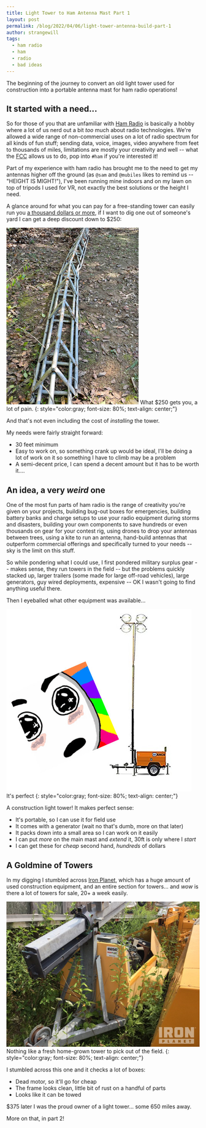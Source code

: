 ```yaml
---
title: Light Tower to Ham Antenna Mast Part 1
layout: post
permalink: /blog/2022/04/06/light-tower-antenna-build-part-1
author: strangewill
tags:
  - ham radio
  - ham
  - radio
  - bad ideas
---
```


The beginning of the journey to convert an old light tower used for construction into a portable antenna mast for ham radio operations!

<!--excerpt-->

## It started with a need...

So for those of you that are unfamiliar with [Ham Radio](https://en.wikipedia.org/wiki/Amateur_radio) is basically a hobby where a lot of us nerd out a bit _too_ much about radio technologies. We're allowed a wide range of non-commercial uses on a lot of radio spectrum for all kinds of fun stuff; sending data, voice, images, video anywhere from feet to thousands of miles, limitations are mostly your creativity and well -- what the [FCC](https://www.fcc.gov/) allows us to do, pop into `#ham` if you're interested it!

Part of my experience with ham radio has brought me to the need to get my antennas higher off the ground (as `@sam` and `@mubiles` likes to remind us -- "HEIGHT IS MIGHT!"), I've been running mine indoors and on my lawn on top of tripods I used for VR, not exactly the best solutions or the height I need.

A glance around for what you can pay for a free-standing tower can easily run you [a thousand dollars or more](https://www.tessco.com/product/25g-30ft-freestanding-tower-kit-368990), if I want to dig one out of someone's yard I can get a deep discount down to $250:

![A very bent to hell tower](/images/blog/2022-04-06-light-tower-antenna-build-1/bent-to-hell-tower.jpg)
What $250 gets you, a lot of pain.
{: style="color:gray; font-size: 80%; text-align: center;"}

And that's not even including the cost of _installing_ the tower.

My needs were fairly straight forward:

- 30 feet minimum
- Easy to work on, so something crank up would be ideal, I'll be doing a lot of work on it so something I have to climb may be a problem
- A semi-decent price, I can spend a decent amount but it has to be worth it....

## An idea, a very _weird_ one

One of the most fun parts of ham radio is the range of creativity you're given on your projects, building bug-out boxes for emergencies, building battery banks and charge setups to use your radio equipment during storms and disasters, building your own components to save hundreds or even thousands on gear for your contest rig, using drones to drop your antennas between trees, using a kite to run an antenna, hand-build antennas that outperform commercial offerings and specifically turned to your needs -- sky is the limit on this stuff.

So while pondering what I could use, I first pondered military surplus gear -- makes sense, they run towers in the field -- but the problems quickly stacked up, larger trailers (some made for large off-road vehicles), large generators, guy wired deployments, expensive -- OK I wasn't going to find anything useful there.

Then I eyeballed what other equipment was available...

![It's perfect](/images/blog/2022-04-06-light-tower-antenna-build-1/its-perfect.jpg)
It's perfect
{: style="color:gray; font-size: 80%; text-align: center;"}

A construction light tower! It makes perfect sense:

- It's portable, so I can use it for field use
- It comes with a generator (wait no that's dumb, more on that later)
- It packs down into a small area so I can work on it easily
- I can put _more_ on the main mast and _extend_ it, 30ft is only where I _start_
- I can get these for _cheap_ second hand, _hundreds_ of dollars

## A Goldmine of Towers

In my digging I stumbled across [Iron Planet](https://www.ironplanet.com/Light+Towers), which has a huge amount of used construction equipment, and an entire section for towers... and _wow_ is there a lot of towers for sale, 20+ a week easily.

![Home grown tower](/images/blog/2022-04-06-light-tower-antenna-build-1/home-grown-tower.jpg)
Nothing like a fresh home-grown tower to pick out of the field.
{: style="color:gray; font-size: 80%; text-align: center;"}

I stumbled across this one and it checks a lot of boxes:

- Dead motor, so it'll go for cheap
- The frame looks clean, little bit of rust on a handful of parts
- Looks like it can be towed

$375 later I was the proud owner of a light tower... some 650 miles away.

More on that, in part 2!
